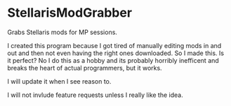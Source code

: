 # StellarisModGrabber

Grabs Stellaris mods for MP sessions.

I created this program because I got tired of manually editing mods in and out and then not even having the right ones downloaded.
So I made this.
Is it perfect? No I do this as a hobby and its probably horribly inefficent and breaks the heart of actual programmers, but it works.

I will update it when I see reason to.

I will not invlude feature requests unless I really like the idea.
